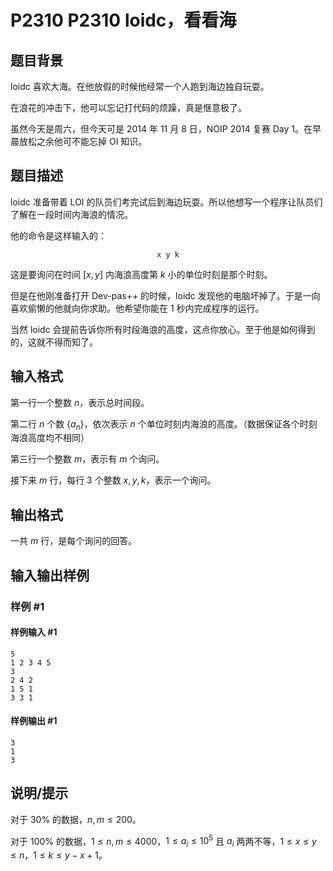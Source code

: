 # P2310 P2310 loidc，看看海

## 题目背景

loidc 喜欢大海。在他放假的时候他经常一个人跑到海边独自玩耍。

在浪花的冲击下，他可以忘记打代码的烦躁，真是惬意极了。

虽然今天是周六，但今天可是 $2014$ 年 $11$ 月 $8$ 日，NOIP 2014 复赛 Day 1。在早晨放松之余他可不能忘掉 OI 知识。

## 题目描述

loidc 准备带着 LOI 的队员们考完试后到海边玩耍。所以他想写一个程序让队员们了解在一段时间内海浪的情况。

他的命令是这样输入的：

$$\texttt{x y k}$$

这是要询问在时间 $[x,y]$ 内海浪高度第 $k$ 小的单位时刻是那个时刻。

但是在他刚准备打开 Dev-pas++ 的时候，loidc 发现他的电脑坏掉了。于是一向喜欢偷懒的他就向你求助。他希望你能在 $1$ 秒内完成程序的运行。

当然 loidc 会提前告诉你所有时段海浪的高度，这点你放心。至于他是如何得到的，这就不得而知了。

## 输入格式

第一行一个整数 $n$，表示总时间段。

第二行 $n$ 个数 $\{a_n\}$，依次表示 $n$ 个单位时刻内海浪的高度。（数据保证各个时刻海浪高度均不相同）

第三行一个整数 $m$，表示有 $m$ 个询问。

接下来 $m$ 行，每行 $3$ 个整数 $x,y,k$，表示一个询问。

## 输出格式

一共 $m$ 行，是每个询问的回答。

## 输入输出样例

### 样例 #1

#### 样例输入 #1

```
5
1 2 3 4 5
3
2 4 2
1 5 1
3 3 1
```

#### 样例输出 #1

```
3
1
3
```

## 说明/提示

对于 $30\%$ 的数据，$n,m \le 200$。

对于 $100\%$ 的数据，$1 \le n,m \le 4000$，$1 \le a_i \le 10^5$ 且 $a_i$ 两两不等，$1 \le x \le y \le n$，$1 \le k \le y-x+1$。
